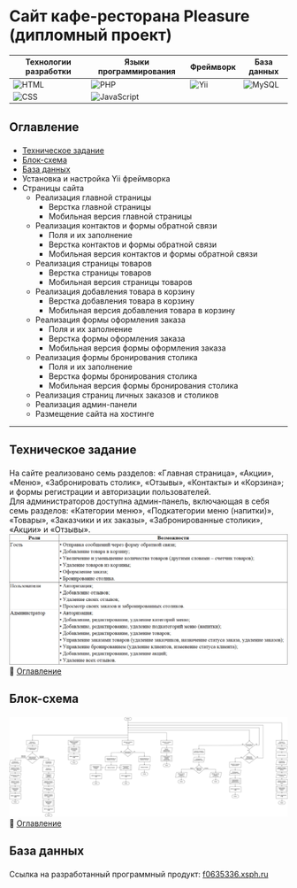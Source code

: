 # Сайт кафе-ресторана Pleasure (дипломный проект)

| Технологии разработки                                                                                             | Языки программирования | Фреймворк | База данных |
| ----------------------------------------------------------------------------------------------------------------- |------------------| -----| -----|
| ![HTML](https://img.shields.io/badge/-HTML-orange?style=for-the-badge&logo=HTML5&labelColor=FFF6E8)               | ![PHP](https://img.shields.io/badge/-PHP-777BB4?style=for-the-badge&logo=PHP&labelColor=F0F1FA&logoColor=777BB4)                                                                | ![Yii](https://img.shields.io/badge/-Yii-blue?style=for-the-badge&logo=Framework7&labelColor=F8F8FF&logoColor=blue)       | ![MySQL](https://img.shields.io/badge/-MySQL-4479A1?style=for-the-badge&logo=MySQL&labelColor=EFF8FF&logoColor=4479A1)                                           |
| ![CSS](https://img.shields.io/badge/-CSS-1572B5?style=for-the-badge&logo=CSS3&labelColor=EAEBFE&logoColor=1572B5) | ![JavaScript](https://img.shields.io/badge/-JavaScript-F7DF1E?style=for-the-badge&logo=JavaScript&labelColor=FFFDF1&logoColor=F7DF1E)                           |

## <p id = "table-of-contents">Оглавление</p>
- <a href = "#technical-specification">Техническое задание</a>
- <a href = "#block-diagram">Блок-схема</a>
- <a href = "#database-design">База данных</a>
- Установка и настройка Yii фреймворка
- Страницы сайта
  - Реализация главной страницы
    - Верстка главной страницы
    - Мобильная версия главной страницы
  - Реализация контактов и формы обратной связи
    - Поля и их заполнение
    - Верстка контактов и формы обратной связи
    - Мобильная версия контактов и формы обратной связи
  - Реализация страницы товаров
    - Верстка страницы товаров
    - Мобильная версия страницы товаров
  - Реализация добавления товара в корзину
    - Верстка добавления товара в корзину
    - Мобильная версия добавления товара в корзину
  - Реализация формы оформления заказа
    - Поля и их заполнение
    - Верстка формы оформления заказа
    - Мобильная версия формы оформления заказа
  - Реализация формы бронирования столика
    - Поля и их заполнение
    - Верстка формы бронирования столика
    - Мобильная версия формы бронирования столика
  - Реализация страниц личных заказов и столиков
  - Реализация админ-панели
  - Размещение сайта на хостинге
    
_________________________________________________________________________________________________________________________________________________________________
## <p id = "technical-specification">Техническое задание</p>
На сайте реализовано семь разделов: «Главная страница», «Акции», «Меню», «Забронировать столик», «Отзывы», «Контакты» и «Корзина»; и формы регистрации и авторизации пользователей.  
Для администраторов доступна админ-панель, включающая в себя семь разделов: «Категории меню», «Подкатегории меню (напитки)», «Товары», «Заказчики и их заказы», «Забронированные столики», «Акции» и «Отзывы».
![Роли и возможности](https://github.com/ketrindorofeeva/website-cafe-restaurant-pleasure/raw/main/for-readme/roles_and_opportunities.png)
:bookmark_tabs: <a href = "#table-of-contents">Оглавление</a>

## <p id = "block-diagram">Блок-схема</p>
![Блок-схема](https://github.com/ketrindorofeeva/website-cafe-restaurant-pleasure/raw/main/for-readme/block-diagram.png)
:bookmark_tabs: <a href = "#table-of-contents">Оглавление</a>

## <p id = "database-design">База данных</p>
    
Ссылка на разработанный программный продукт: [f0635336.xsph.ru](http://f0635336.xsph.ru/)
